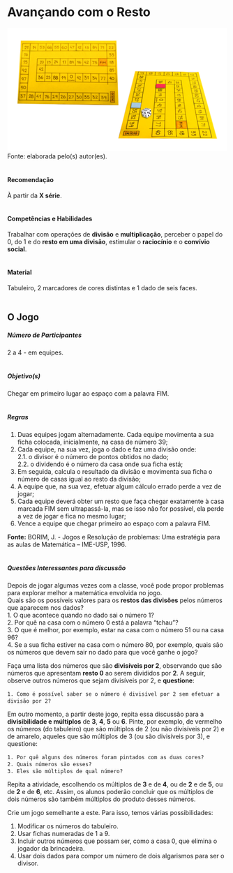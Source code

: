 # Avançando com o Resto  

![Avançando com o Resto](/imagens/jogos/avancando-com-o-resto.jpg "Avançando com o Resto")  
Fonte: elaborada pelo(s) autor(es).  
<br/>  

#### <i class="fa fa-thumbs-o-up"></i> Recomendação  
À partir da **X série**.  
<br/>
#### <i class="fa fa-child"></i> Competências e Habilidades  
Trabalhar com operações de **divisão** e **multiplicação**, perceber o papel do 0, do 1 e do **resto em uma divisão**, estimular o **raciocínio** e o **convívio social**.  
<br/>
#### <i class="fa fa-scissors"></i> Material  
Tabuleiro, 2 marcadores de cores distintas e 1 dado de seis faces.  
<br/>
## <div class="row text-center">O Jogo</div>  
##### <i class="fa fa-users"></i> Número de Participantes  
2 a 4 - em equipes.  
<br/>
##### <i class="fa fa-trophy"></i> Objetivo(s)  
Chegar em primeiro lugar ao espaço com a palavra FIM.  
<br/>
##### <i class="fa fa-thumb-tack"></i> Regras   
  1.  Duas equipes jogam alternadamente. Cada equipe movimenta a sua ficha colocada, inicialmente, na casa de número 39;  
  2.	Cada equipe, na sua vez, joga o dado e faz uma divisão onde:  
    2.1.	o divisor é o número de pontos obtidos no dado;  
    2.2.	o dividendo é o número da casa onde sua ficha está;  
  3.	Em seguida, calcula o resultado da divisão e movimenta sua ficha o número de casas igual ao resto da divisão;  
  4.	A equipe que, na sua vez, efetuar algum cálculo errado perde a vez de jogar;  
  5.	Cada equipe deverá obter um resto que faça chegar exatamente à casa marcada FIM sem ultrapassá-la, mas se isso não for possível, ela perde a vez de jogar e fica no mesmo lugar;  
  6.	Vence a equipe que chegar primeiro ao espaço com a palavra FIM.<br/>  


  **Fonte:** BORIM, J. - Jogos e Resolução de problemas: Uma estratégia para as aulas de Matemática – IME-USP, 1996.  
  <br/>  
##### <i class="fa fa-thumb-tack"></i> Questões Interessantes para discussão  
Depois de jogar algumas vezes com a classe, você pode propor problemas para explorar melhor a matemática envolvida no jogo.  
Quais são os possíveis valores para os **restos das divisões** pelos números que aparecem nos dados?  
    1. O que acontece quando no dado sai o número 1?  
    2. Por quê na casa com o número 0 está a palavra “tchau”?  
    3. O que é melhor, por exemplo, estar na casa com o número 51 ou na casa 96?  
    4. Se a sua ficha estiver na casa com o número 80, por exemplo, quais são os números que devem sair no dado para que você ganhe o jogo?  

Faça uma lista dos números que são **divisíveis por 2**, observando que são números que apresentam **resto 0** ao serem divididos por **2**. A seguir, observe outros números que sejam divisíveis por 2, e **questione**:  

    1. Como é possível saber se o número é divisível por 2 sem efetuar a divisão por 2?  

Em outro momento, a partir deste jogo, repita essa discussão para a **divisibilidade e múltiplos** de **3**, **4**, **5** ou **6**. Pinte, por exemplo, de vermelho os números (do tabuleiro) que são múltiplos de 2 (ou não divisíveis por 2) e de amarelo, aqueles que são múltiplos de 3 (ou são divisíveis por 3), e questione:  

    1. Por quê alguns dos números foram pintados com as duas cores?  
    2. Quais números são esses?  
    3. Eles são múltiplos de qual número?  

Repita a atividade, escolhendo os múltiplos de **3** e de **4**, ou de **2** e de **5**, ou de **2** e de **6**, etc. Assim, os alunos poderão concluir que os múltiplos de dois números são também múltiplos do produto desses números.  

Crie um jogo semelhante a este. Para isso, temos várias possibilidades:  
1.  Modificar os números do tabuleiro.  
2.  Usar fichas numeradas de 1 a 9.  
3.  Incluir outros números que possam ser, como a casa 0, que elimina o jogador da brincadeira.  
4.  Usar dois dados para compor um número de dois algarismos para ser o divisor.  
<br/>  
<br/>  
